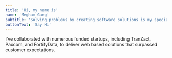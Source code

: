 ```yaml
---
title: 'Hi, my name is'
name: 'Megham Garg'
subtitle: 'Solving problems by creating software solutions is my specialty.'
buttonText: 'Say Hi'
---
```


I’ve collaborated with numerous funded startups, including TranZact, Paxcom, and FortifyData, to deliver web based solutions that surpassed customer expectations.
